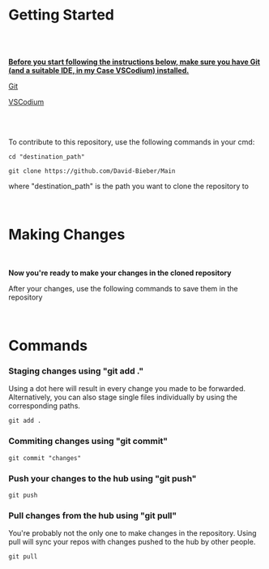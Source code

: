 # Getting Started

<br/>
<br/>

<ins> __Before you start following the instructions below, make sure you have Git (and a suitable IDE, in my Case VSCodium) installed.__ </ins>

[Git](https://github.com/git-guides/install-git)

[VSCodium](https://github.com/VSCodium/vscodium)

<br/>
<br/>

To contribute to this repository, use the following commands in your cmd:

```
cd "destination_path"

git clone https://github.com/David-Bieber/Main
```

where "destination_path" is the path you want to clone the repository to

<br/>

# Making Changes

<br/>

__Now you're ready to make your changes in the cloned repository__

After your changes, use the following commands to save them in the repository

<br/>

# Commands

### Staging changes using "git add ."

Using a dot here will result in every change you made to be forwarded. Alternatively, you can also stage single files individually by using the corresponding paths.

```
git add .
```
### Commiting changes using "git commit"
```
git commit "changes"
```

### Push your changes to the hub using "git push"
```
git push
```

### Pull changes from the hub using "git pull"

You're probably not the only one to make changes in the repository.
Using pull will sync your repos with changes pushed to the hub by other people.

```
git pull
```
